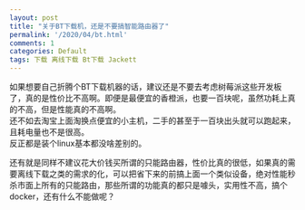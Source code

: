 ```yaml
---
layout: post
title: "关于BT下载机，还是不要搞智能路由器了"
permalink: '/2020/04/bt.html'
comments: 1
categories: Default
tags: 下载 离线下载 Bt下载 Jackett
---
```

如果想要自己折腾个BT下载机器的话，建议还是不要去考虑树莓派这些开发板了，真的是性价比不高啊。即便是最便宜的香橙派，也要一百块呢，虽然功耗上真的不高，但是性能真的不高啊。  
还不如去淘宝上面淘换点便宜的小主机，二手的甚至于一百块出头就可以跑起来，且耗电量也不是很高。  
反正都是装个linux基本都没啥差别的。  
  
还有就是同样不建议花大价钱买所谓的只能路由器，性价比真的很低，如果真的需要离线下载之类的需求的化，可以把省下来的前搞上面一个类似设备，绝对性能秒杀市面上所有的只能路由，那些所谓的功能真的都只是噱头，实用性不高，搞个docker，还有什么不能做呢？